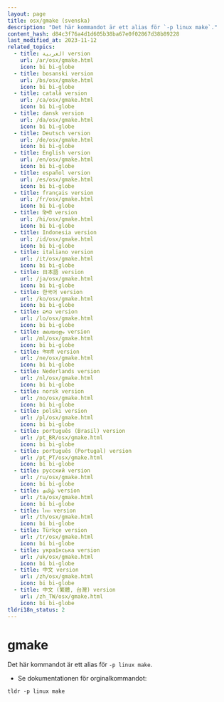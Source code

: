 ```yaml
---
layout: page
title: osx/gmake (svenska)
description: "Det här kommandot är ett alias för `-p linux make`."
content_hash: d84c3f76a4d1d605b38ba67e0f02867d38b89228
last_modified_at: 2023-11-12
related_topics:
  - title: العربية version
    url: /ar/osx/gmake.html
    icon: bi bi-globe
  - title: bosanski version
    url: /bs/osx/gmake.html
    icon: bi bi-globe
  - title: català version
    url: /ca/osx/gmake.html
    icon: bi bi-globe
  - title: dansk version
    url: /da/osx/gmake.html
    icon: bi bi-globe
  - title: Deutsch version
    url: /de/osx/gmake.html
    icon: bi bi-globe
  - title: English version
    url: /en/osx/gmake.html
    icon: bi bi-globe
  - title: español version
    url: /es/osx/gmake.html
    icon: bi bi-globe
  - title: français version
    url: /fr/osx/gmake.html
    icon: bi bi-globe
  - title: हिन्दी version
    url: /hi/osx/gmake.html
    icon: bi bi-globe
  - title: Indonesia version
    url: /id/osx/gmake.html
    icon: bi bi-globe
  - title: italiano version
    url: /it/osx/gmake.html
    icon: bi bi-globe
  - title: 日本語 version
    url: /ja/osx/gmake.html
    icon: bi bi-globe
  - title: 한국어 version
    url: /ko/osx/gmake.html
    icon: bi bi-globe
  - title: ລາວ version
    url: /lo/osx/gmake.html
    icon: bi bi-globe
  - title: മലയാളം version
    url: /ml/osx/gmake.html
    icon: bi bi-globe
  - title: नेपाली version
    url: /ne/osx/gmake.html
    icon: bi bi-globe
  - title: Nederlands version
    url: /nl/osx/gmake.html
    icon: bi bi-globe
  - title: norsk version
    url: /no/osx/gmake.html
    icon: bi bi-globe
  - title: polski version
    url: /pl/osx/gmake.html
    icon: bi bi-globe
  - title: português (Brasil) version
    url: /pt_BR/osx/gmake.html
    icon: bi bi-globe
  - title: português (Portugal) version
    url: /pt_PT/osx/gmake.html
    icon: bi bi-globe
  - title: русский version
    url: /ru/osx/gmake.html
    icon: bi bi-globe
  - title: தமிழ் version
    url: /ta/osx/gmake.html
    icon: bi bi-globe
  - title: ไทย version
    url: /th/osx/gmake.html
    icon: bi bi-globe
  - title: Türkçe version
    url: /tr/osx/gmake.html
    icon: bi bi-globe
  - title: українська version
    url: /uk/osx/gmake.html
    icon: bi bi-globe
  - title: 中文 version
    url: /zh/osx/gmake.html
    icon: bi bi-globe
  - title: 中文 (繁體, 台灣) version
    url: /zh_TW/osx/gmake.html
    icon: bi bi-globe
tldri18n_status: 2
---
```

# gmake

Det här kommandot är ett alias för `-p linux make`.

- Se dokumentationen för orginalkommandot:

`tldr -p linux make`
